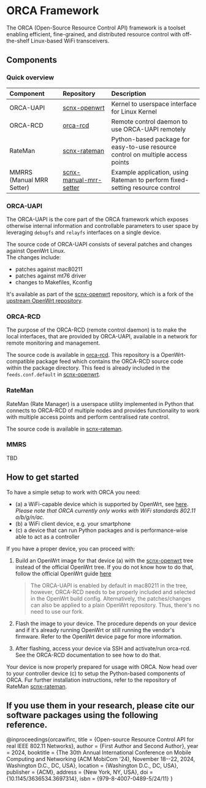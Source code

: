 # ORCA Framework

The ORCA (Open-Source Resource Control API) framework is a toolset enabling efficient, fine-grained, and distributed resource control with off-the-shelf Linux-based WiFi transceivers.

## Components

### Quick overview

| Component | Repository | Description |
|:----------|:------------|:------------|
| ORCA-UAPI | [scnx-openwrt](https://github.com/SupraCoNeX/scnx-openwrt) | Kernel to userspace interface for Linux Kernel |
| ORCA-RCD | [orca-rcd](https://github.com/SupraCoNeX/orca-rcd) | Remote control daemon to use ORCA-UAPI remotely |
| RateMan | [scnx-rateman](https://github.com/SupraCoNeX/scnx-rateman) | Python-based package for easy-to-use resource control on multiple access points |
| MMRRS (Manual MRR Setter) | [scnx-manual-mrr-setter](https://github.com/SupraCoNeX/scnx-manual-mrr-setter) | Example application, using Rateman to perform fixed-setting resource control |

### ORCA-UAPI

The ORCA-UAPI is the core part of the ORCA framework which exposes otherwise internal information and controllable parameters to user space by leveraging `debugfs` and `relayfs` interfaces on a single device.

The source code of ORCA-UAPI consists of several patches and changes against OpenWrt Linux.   
The changes include:
- patches against mac80211
- patches against mt76 driver
- changes to Makefiles, Kconfig

It's available as part of the [scnx-openwrt](https://github.com/SupraCoNeX/scnx-openwrt) repository, which is a fork of the [upstream OpenWrt repository](https://github.com/openwrt/openwrt).

### ORCA-RCD

The purpose of the ORCA-RCD (remote control daemon) is to make the local interfaces, that are provided by ORCA-UAPI, available in a network for remote monitoring and management.

The source code is available in [orca-rcd](https://github.com/SupraCoNeX/orca-rcd). This repository is a OpenWrt-compatible package feed which contains the ORCA-RCD source code within the package directory. This feed is already included in the `feeds.conf.default` in [scnx-openwrt](https://github.com/SupraCoNeX/scnx-openwrt).

### RateMan

RateMan (Rate Manager) is a userspace utility implemented in Python that connects to ORCA-RCD of multiple nodes and provides functionality to work with multiple access points and perform centralised rate control.

The source code is available in [scnx-rateman](https://github.com/SupraCoNeX/scnx-rateman).

### MMRS

TBD

## How to get started

To have a simple setup to work with ORCA you need:
- (a) a WiFi-capable device which is supported by OpenWrt, see [here](https://openwrt.org/supported_devices). *Please note that ORCA currently only works with WiFi standards 802.11 a/b/g/n/ac.*
- (b) a WiFi client device, e.g. your smartphone
- (c) a device that can run Python packages and is performance-wise able to act as a controller

If you have a proper device, you can proceed with:

1. Build an OpenWrt image for that device (a) with the [scnx-openwrt](https://github.com/SupraCoNeX/scnx-openwrt) tree instead of the official OpenWrt tree. If you do not know how to do that, follow the official OpenWrt guide [here](https://openwrt.org/docs/guide-developer/toolchain/beginners-build-guide)

    > The ORCA-UAPI is enabled by default in mac80211 in the tree, however, ORCA-RCD needs to be properly included and selected in the OpenWrt build config.
    > Alternatively, the patches/changes can also be applied to a plain OpenWrt repository. Thus, there's no need to use our fork.
2. Flash the image to your device. The procedure depends on your device and if it's already running OpenWrt or still running the vendor's firmware. Refer to the OpenWrt device page for more information.
3. After flashing, access your device via SSH and activate/run orca-rcd. See the ORCA-RCD documentation to see how to do that.

Your device is now properly prepared for usage with ORCA.
Now head over to your controller device (c) to setup the Python-based components of ORCA. Fur further installation instructions, refer to the repository of RateMan [scnx-rateman](https://github.com/SupraCoNeX/scnx-rateman).

## If you use them in your research, please cite our software packages using the following reference.

@inproceedings{orcawifirc,
	title        = {Open-source Resource Control API for real IEEE 802.11 Networks},
	author       = {First Author and Second Author},
	year         = 2024,
	booktitle    = {The 30th Annual International Conference on Mobile Computing and Networking (ACM MobiCom '24), November 18--22, 2024, Washington D.C., DC, USA},
	location     = {Washington D.C., DC, USA},
	publisher    = {ACM},
	address      = {New York, NY, USA},
	doi          = {10.1145/3636534.3697314},
	isbn         = {979-8-4007-0489-5/24/11}
}
